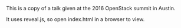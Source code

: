 This is a copy of a talk given at the 2016 OpenStack summit in Austin.

It uses reveal.js, so open index.html in a browser to view.
